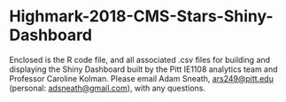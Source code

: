 # Highmark-2018-CMS-Stars-Shiny-Dashboard
Enclosed is the R code file, and all associated .csv files for building and displaying the Shiny Dashboard built by the Pitt IE1108 analytics team and Professor Caroline Kolman. Please email Adam Sneath, ars249@pitt.edu (personal: adsneath@gmail.com), with any questions. 
